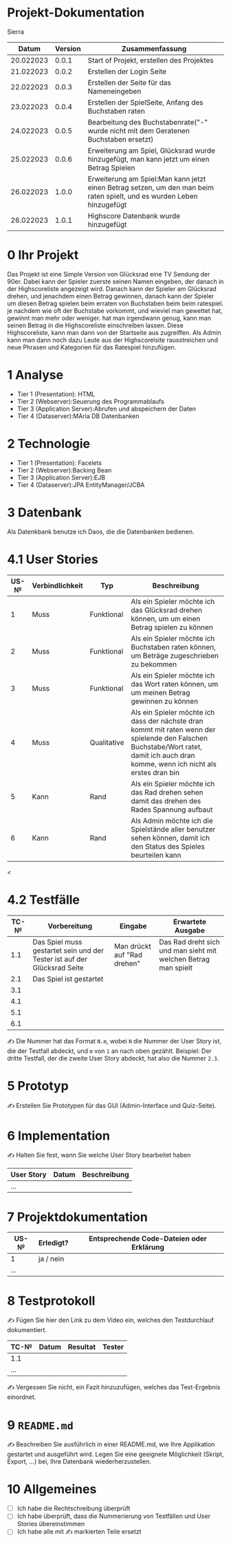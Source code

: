 # Projekt-Dokumentation

Sierra

| Datum | Version | Zusammenfassung                                              |
| ----- | ------- | ------------------------------------------------------------ |
| 20.022023 | 0.0.1   | Start of Projekt, erstellen des Projektes   |
| 21.022023 | 0.0.2   | Erstellen der Login Seite  |
| 22.022023 | 0.0.3   | Erstellen der Seite für das Nameneingeben |
| 23.022023 | 0.0.4   | Erstellen der SpielSeite, Anfang des Buchstaben raten |
| 24.022023 | 0.0.5   | Bearbeitung des Buchstabenrate("-" wurde nicht mit dem Geratenen Buchstaben ersetzt)  |
| 25.022023 | 0.0.6   | Erweiterung am Spiel, Glücksrad wurde hinzugefügt, man kann jetzt um einen Betrag Spielen  |
| 26.022023 | 1.0.0   | Erweiterung am Spiel:Man kann jetzt einen Betrag setzen, um den man beim raten spielt, und es wurden Leben hinzugefügt  |
| 26.022023 | 1.0.1   | Highscore Datenbank wurde hinzugefügt  |

# 0 Ihr Projekt

Das Projekt ist eine Simple Version von Glücksrad eine TV Sendung der 90er. Dabei kann der Spieler zuerste seinen Namen eingeben, der danach in der Highscoreliste angezeigt wird. Danach kann der Spieler am Glücksrad drehen, und jenachdem einen Betrag gewinnen, danach kann der Spieler um diesen Betrag spielen beim erraten von Buchstaben beim beim ratespiel. je nachdem wie oft der Buchstabe vorkommt, und wieviel man gewettet hat, gewinnt man mehr oder weniger. hat man irgendwann genug, kann man seinen Betrag in die Highscoreliste einschreiben lassen. Diese Highscoreliste, kann man dann von der Startseite aus zugreiffen. Als Admin kann man dann noch dazu Leute aus der Highscorelsite rausstreichen und neue Phrasen und Kategorien für das Ratespiel hinzufügen. 

# 1 Analyse
* Tier 1 (Presentation): HTML
* Tier 2 (Webserver):Seuerung des Programmablaufs
* Tier 3 (Application Server):Abrufen und abspeichern der Daten
* Tier 4 (Dataserver):MAria DB Datenbanken

# 2 Technologie

* Tier 1 (Presentation): Facelets
* Tier 2 (Webserver):Backing Bean
* Tier 3 (Application Server):EJB
* Tier 4 (Dataserver):JPA EntityManager/JCBA

# 3 Datenbank

Als Datenkbank benutze ich Daos, die die Datenbanken bedienen.

# 4.1 User Stories

| US-№ | Verbindlichkeit | Typ  | Beschreibung                       |
| ---- | --------------- | ---- | ---------------------------------- |
| 1    |     Muss        |   Funktional   | Als ein Spieler möchte ich das Glücksrad drehen können, um um einen Betrag spielen zu können |
| 2    |     Muss        |   Funktional   | Als ein Spieler möchte ich Buchstaben raten können, um Beträge zugeschrieben zu bekommen |
| 3    |     Muss        |   Funktional   | Als ein Spieler möchte ich das Wort raten können, um um meinen Betrag gewinnen zu können |
| 4    |     Muss        |   Qualitative  | Als ein Spieler möchte ich dass der nächste dran kommt mit raten wenn der spielende den Falschen Buchstabe/Wort ratet, damit ich auch dran komme, wenn ich nicht als erstes dran bin |
| 5    |     Kann        |   Rand         | Als ein Spieler möchte ich das Rad drehen sehen damit das drehen des Rades Spannung aufbaut |
| 6    |     Kann        |   Rand         | Als Admin möchte ich die Spielstände aller benutzer sehen können, damit ich den Status des Spieles beurteilen kann|
<

# 4.2 Testfälle

| TC-№ | Vorbereitung | Eingabe | Erwartete Ausgabe |
| ---- | ------------ | ------- | ----------------- |
| 1.1  |  Das Spiel muss gestartet sein und der Tester ist auf der Glücksrad Seite   | Man drückt auf "Rad drehen" |  Das Rad dreht sich und man sieht mit welchen Betrag man spielt |
| 2.1  |  Das Spiel ist gestartet   |         |                   |
| 3.1  |              |         |                   |
| 4.1  |              |         |                   |
| 5.1  |              |         |                   |
| 6.1  |              |         |                   |

✍️ Die Nummer hat das Format `N.m`, wobei `N` die Nummer der User Story ist, die der Testfall abdeckt, und `m` von `1` an nach oben gezählt. Beispiel: Der dritte Testfall, der die zweite User Story abdeckt, hat also die Nummer `2.3`.

# 5 Prototyp

✍️ Erstellen Sie Prototypen für das GUI (Admin-Interface und Quiz-Seite).

# 6 Implementation

✍️ Halten Sie fest, wann Sie welche User Story bearbeitet haben

| User Story | Datum | Beschreibung |
| ---------- | ----- | ------------ |
| ...        |       |              |

# 7 Projektdokumentation

| US-№ | Erledigt? | Entsprechende Code-Dateien oder Erklärung |
| ---- | --------- | ----------------------------------------- |
| 1    | ja / nein |                                           |
| ...  |           |                                           |

# 8 Testprotokoll

✍️ Fügen Sie hier den Link zu dem Video ein, welches den Testdurchlauf dokumentiert.

| TC-№ | Datum | Resultat | Tester |
| ---- | ----- | -------- | ------ |
| 1.1  |       |          |        |
| ...  |       |          |        |

✍️ Vergessen Sie nicht, ein Fazit hinzuzufügen, welches das Test-Ergebnis einordnet.

# 9 `README.md`

✍️ Beschreiben Sie ausführlich in einer README.md, wie Ihre Applikation gestartet und ausgeführt wird. Legen Sie eine geeignete Möglichkeit (Skript, Export, …) bei, Ihre Datenbank wiederherzustellen.

# 10 Allgemeines

- [ ] Ich habe die Rechtschreibung überprüft
- [ ] Ich habe überprüft, dass die Nummerierung von Testfällen und User Stories übereinstimmen
- [ ] Ich habe alle mit ✍️ markierten Teile ersetzt
